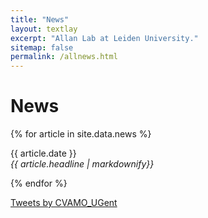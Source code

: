 ```yaml
---
title: "News"
layout: textlay
excerpt: "Allan Lab at Leiden University."
sitemap: false
permalink: /allnews.html
---
```


# News

{% for article in site.data.news %}
<p>{{ article.date }} <br>
<em>{{ article.headline | markdownify}}</em></p>
{% endfor %}

<a class="twitter-timeline" href="https://twitter.com/CVAMO_UGent?ref_src=twsrc%5Etfw">Tweets by CVAMO_UGent</a> <script async src="https://platform.twitter.com/widgets.js" charset="utf-8"></script>
